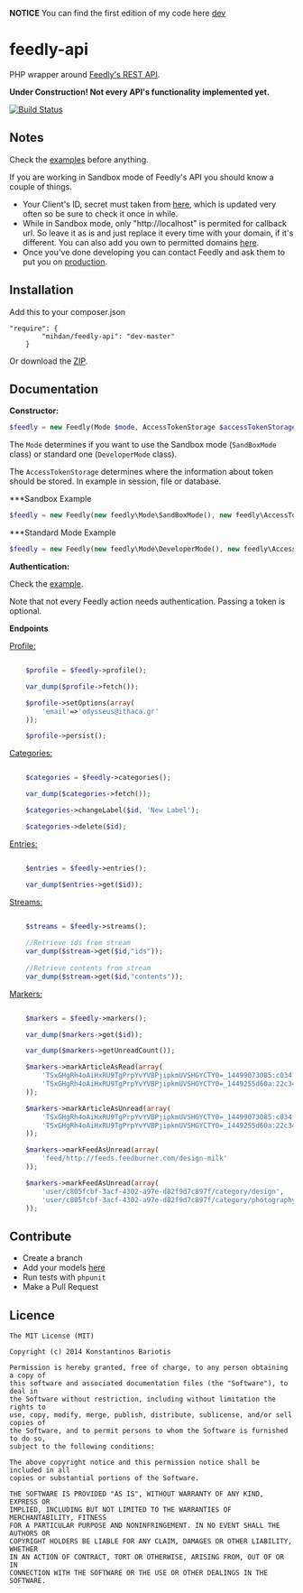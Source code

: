**NOTICE** You can find the first edition of my code here [dev](https://github.com/stakisko/feedly-api/tree/legacy)


feedly-api
=========
PHP wrapper around [Feedly's REST API](http://developer.feedly.com/).

**Under Construction! Not every API's functionality implemented yet.**

[![Build Status](https://travis-ci.org/kbariotis/feedly-api.svg?branch=master)](https://travis-ci.org/stakisko/feedly-api)

Notes
-----
Check the [examples](https://github.com/stakisko/feedly-api/blob/master/example) before anything.

If you are working in Sandbox mode of Feedly's API you should know a couple of things.

* Your Client's ID, secret must taken from [here](https://groups.google.com/forum/#!topic/feedly-cloud/a_cGSAzv8bY), which is updated very often so be sure to check it once in while.
* While in Sandbox mode, only "http://localhost" is permited for callback url. So leave it as is and just replace it every time with your domain, if it's different. You can also add you own to permitted domains [here](https://groups.google.com/forum/#!topic/feedly-cloud/vSo0DuShvDg/discussion).
* Once you've done developing you can contact Feedly and ask them to put you on [production](http://developer.feedly.com/v3/sandbox/).


Installation
-----------
Add this to your composer.json
```
"require": {
        "mihdan/feedly-api": "dev-master"
    }
```

Or download the [ZIP](https://github.com/stakisko/feedly-api/archive/master.zip).

Documentation
-------------

**Constructor:**

```php
$feedly = new Feedly(Mode $mode, AccessTokenStorage $accessTokenStorage);
```

The `Mode` determines if you want to use the Sandbox mode (`SandBoxMode` class) or standard one (`DeveloperMode` class).

The `AccessTokenStorage` determines where the information about token should be stored. In example in session, file or database.

***Sandbox Example

```php
$feedly = new Feedly(new feedly\Mode\SandBoxMode(), new feedly\AccessTokenStorage\AccessTokenSessionStorage());
```

***Standard Mode Example

```php
$feedly = new Feedly(new feedly\Mode\DeveloperMode(), new feedly\AccessTokenStorage\AccessTokenSessionStorage());
```

**Authentication:**

Check the [example](https://github.com/stakisko/feedly-api/blob/master/example/authentication.php).

Note that not every Feedly action needs authentication. Passing a token is optional.

**Endpoints**

[Profile:](http://developers.feedly.com/v3/profile/)

```php

    $profile = $feedly->profile();

    var_dump($profile->fetch());

    $profile->setOptions(array(
        'email'=>'odysseus@ithaca.gr'
    ));

    $profile->persist();
```

[Categories:](http://developers.feedly.com/v3/categories/)

```php

    $categories = $feedly->categories();

    var_dump($categories->fetch());

    $categories->changeLabel($id, 'New Label');

    $categories->delete($id);
```

[Entries:](http://developers.feedly.com/v3/entries/)

```php

    $entries = $feedly->entries();

    var_dump($entries->get($id));

```

[Streams:](http://developers.feedly.com/v3/streams/)

```php

    $streams = $feedly->streams();
    
    //Retrieve ids from stream 
    var_dump($stream->get($id,"ids"));
    
    //Retrieve contents from stream 
    var_dump($stream->get($id,"contents"));

```

[Markers:](http://developers.feedly.com/v3/markers/)

```php

    $markers = $feedly->markers();

    var_dump($markers->get($id));

    var_dump($markers->getUnreadCount());

    $markers->markArticleAsRead(array(
        'TSxGHgRh4oAiHxRU9TgPrpYvYVBPjipkmUVSHGYCTY0=_14499073085:c034:d32dab1f',
        'TSxGHgRh4oAiHxRU9TgPrpYvYVBPjipkmUVSHGYCTY0=_1449255d60a:22c3491:9c6d71ab'
    ));

    $markers->markArticleAsUnread(array(
        'TSxGHgRh4oAiHxRU9TgPrpYvYVBPjipkmUVSHGYCTY0=_14499073085:c034:d32dab1f',
        'TSxGHgRh4oAiHxRU9TgPrpYvYVBPjipkmUVSHGYCTY0=_1449255d60a:22c3491:9c6d71ab'
    ));

    $markers->markFeedAsUnread(array(
        'feed/http://feeds.feedburner.com/design-milk'
    ));

    $markers->markFeedAsUnread(array(
        'user/c805fcbf-3acf-4302-a97e-d82f9d7c897f/category/design',
        'user/c805fcbf-3acf-4302-a97e-d82f9d7c897f/category/photography'
    ));

```

Contribute
-------------
* Create a branch
* Add your models [here](src/feedly/Models)
* Run tests with `phpunit`
* Make a Pull Request


Licence
--------------------
```
The MIT License (MIT)

Copyright (c) 2014 Konstantinos Bariotis

Permission is hereby granted, free of charge, to any person obtaining a copy of
this software and associated documentation files (the "Software"), to deal in
the Software without restriction, including without limitation the rights to
use, copy, modify, merge, publish, distribute, sublicense, and/or sell copies of
the Software, and to permit persons to whom the Software is furnished to do so,
subject to the following conditions:

The above copyright notice and this permission notice shall be included in all
copies or substantial portions of the Software.

THE SOFTWARE IS PROVIDED "AS IS", WITHOUT WARRANTY OF ANY KIND, EXPRESS OR
IMPLIED, INCLUDING BUT NOT LIMITED TO THE WARRANTIES OF MERCHANTABILITY, FITNESS
FOR A PARTICULAR PURPOSE AND NONINFRINGEMENT. IN NO EVENT SHALL THE AUTHORS OR
COPYRIGHT HOLDERS BE LIABLE FOR ANY CLAIM, DAMAGES OR OTHER LIABILITY, WHETHER
IN AN ACTION OF CONTRACT, TORT OR OTHERWISE, ARISING FROM, OUT OF OR IN
CONNECTION WITH THE SOFTWARE OR THE USE OR OTHER DEALINGS IN THE SOFTWARE.
```
